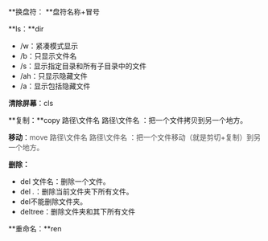 **换盘符： **盘符名称+冒号

**ls：**dir

+ /w：紧凑模式显示
+ /b：只显示文件名
+ /s：显示指定目录和所有子目录中的文件
+ /ah：只显示隐藏文件
+ /a：显示包括隐藏文件

**清除屏幕**：cls

**复制：**copy 路径\文件名 路径\文件名 ：把一个文件拷贝到另一个地方。

**移动**：<font style="color:rgba(58, 58, 58, 0.88);">move 路径\文件名 路径\文件名 ：把一个文件移动（就是剪切+复制）到另  
</font><font style="color:rgba(58, 58, 58, 0.88);">一个地方。</font>

**删除：**

+ del 文件名：删除一个文件。
+ del *.*：删除当前文件夹下所有文件。
+ del不能删除文件夹。
+ deltree：删除文件夹和其下所有文件

**重命名：**ren

